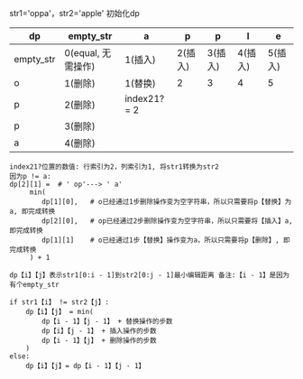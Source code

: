str1='oppa'，str2='apple' 
初始化dp

| dp        | empty_str          | a              | p       | p       | l       | e       |
| --------- | ------------------ | -------------- | ------- | ------- | ------- | ------- |
| empty_str | 0(equal, 无需操作) | 1(插入)        | 2(插入) | 3(插入) | 4(插入) | 5(插入) |
| o         | 1(删除)            | 1(替换)        | 2       | 3       | 4       | 5       |
| p         | 2(删除)            | index21?   = 2 |         |         |         |         |
| p         | 3(删除)            |                |         |         |         |         |
| a         | 4(删除)            |                |         |         |         |         |

```
index21?位置的数值: 行索引为2，列索引为1, 将str1转换为str2
因为p != a: 
dp[2][1] =  # ' op'---> ' a'  
     min(
     	dp[1][0],   # o已经通过1步删除操作变为空字符串，所以只需要将p【替换】为a, 即完成转换
     	dp[2][0],   # op已经通过2步删除操作变为空字符串，所以只需要将【插入】a, 即完成转换
     	dp[1][1]    # o已经通过1步【替换】操作变为a，所以只需要将p【删除】, 即完成转换
     ) + 1
```

```
dp【i】【j】表示str1[0:i - 1]到str2[0:j - 1]最小编辑距离 备注:【i - 1】是因为有个empty_str

if str1【i】 != str2【j】:
	dp【i】【j】 = min(
		dp【i - 1】【j - 1】 + 替换操作的步数
		dp【i】【j - 1】 + 插入操作的步数
		dp【i - 1】【j】 + 删除操作的步数
	)
else:
	dp【i】【j】= dp【i - 1】【j - 1】
```

